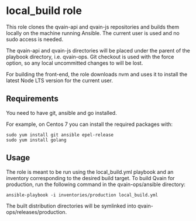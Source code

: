 # local_build role

This role clones the qvain-api and qvain-js repositories and builds them locally on the machine running Ansible. The current user is used and no sudo access is needed.

The qvain-api and qvain-js directories will be placed under the parent of the playbook directory, i.e. qvain-ops. Git checkout is used with the force option, so any local uncommitted changes to will be lost.

For building the front-end, the role downloads nvm and uses it to install the latest Node LTS version for the current user.

## Requirements

You need to have git, ansible and go installed.

For example, on Centos 7 you can install the required packages with:
```
sudo yum install git ansible epel-release
sudo yum install golang
```

## Usage

The role is meant to be run using the local_build.yml playbook and an inventory corresponding to the desired build target. To build Qvain for production, run the following command in the qvain-ops/ansible directory:
```
ansible-playbook -i inventories/production local_build.yml
```

The built distribution directories will be symlinked into qvain-ops/releases/production.
